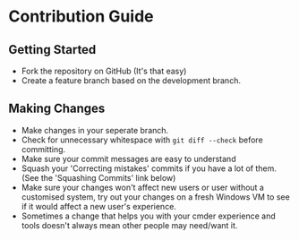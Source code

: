 # Contribution Guide

## Getting Started

* Fork the repository on GitHub (It's that easy)
* Create a feature branch based on the development branch.

## Making Changes

* Make changes in your seperate branch.
* Check for unnecessary whitespace with `git diff --check` before committing.
* Make sure your commit messages are easy to understand
* Squash your 'Correcting mistakes' commits if you have a lot of them. (See the 'Squashing Commits' link below)
* Make sure your changes won't affect new users or user without a customised system, try out your changes on a fresh Windows VM to see if it would affect a new user's experience.
* Sometimes a change that helps you with your cmder experience and tools doesn't always mean other people may need/want it.